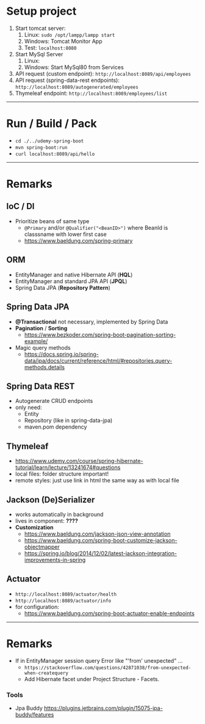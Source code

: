 # Setup project
1. Start tomcat server: 
   1. Linux: `sudo /opt/lampp/lampp start`
   2. Windows: Tomcat Monitor App
   3. Test: `localhost:8080`
2. Start MySql Server
   1. Linux:  
   2. Windows: Start MySql80 from Services
3. API request (custom endpoint): `http://localhost:8089/api/employees`
4. API request (spring-data-rest endpoints): `http://localhost:8089/autogenerated/employees`
5. Thymeleaf endpoint: `http://localhost:8089/employees/list`


-------------------------------------------------------------
# Run / Build / Pack

- `cd ./../udemy-spring-boot`
- `mvn spring-boot:run`
- `curl localhost:8089/api/hello`


-------------------------------------------------------------
# Remarks

## IoC / DI
- Prioritize beans of same type
  - `@Primary` and/or `@Qualifier("<BeanID>")` where BeanId is classsname with lower first case
  - https://www.baeldung.com/spring-primary


## ORM 
- EntityManager and native Hibernate API (**HQL**)
- EntityManager and standard JPA API (**JPQL**)
- Spring Data JPA  (**Repository Pattern**)

## Spring Data JPA
- **@Transactional** not necessary, implemented by Spring Data
- **Pagination** / **Sorting**
  - https://www.bezkoder.com/spring-boot-pagination-sorting-example/
- Magic query methods
  - https://docs.spring.io/spring-data/jpa/docs/current/reference/html/#repositories.query-methods.details


##  Spring Data REST
- Autogenerate CRUD endpoints
- only need:
    - Entity
    - Repository (like in spring-data-jpa)
    - maven.pom dependency

## Thymeleaf
- https://www.udemy.com/course/spring-hibernate-tutorial/learn/lecture/13241674#questions
- local files: folder structure important!
- remote styles: just use link in html the same way as with local file



## Jackson (De)Serializer
- works automatically in background
- lives in component: **????**
- **Customization**
  - https://www.baeldung.com/jackson-json-view-annotation
  - https://www.baeldung.com/spring-boot-customize-jackson-objectmapper
  - https://spring.io/blog/2014/12/02/latest-jackson-integration-improvements-in-spring
  

## Actuator
- `http://localhost:8089/actuator/health`
- `http://localhost:8089/actuator/info`
- for configuration: 
  -   https://www.baeldung.com/spring-boot-actuator-enable-endpoints



-------------------------------------------------------------
# Remarks
- If in EntityManager session query Error like "'from' unexpected" ... 
  - `https://stackoverflow.com/questions/42871038/from-unexpected-when-createquery`
  - Add Hibernate facet under Project Structure - Facets.

### Tools
- Jpa Buddy https://plugins.jetbrains.com/plugin/15075-jpa-buddy/features
